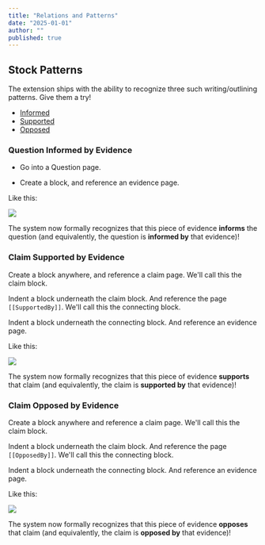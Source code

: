 ```yaml
---
title: "Relations and Patterns"
date: "2025-01-01"
author: ""
published: true
---
```


## Stock Patterns

The extension ships with the ability to recognize three such writing/outlining patterns. Give them a try!

- [Informed](#question-informed-by-evidence)
- [Supported](#claim-supported-by-evidence)
- [Opposed](#claim-opposed-by-evidence)

### Question Informed by Evidence

- Go into a Question page.

- Create a block, and reference an evidence page.

Like this:

![](/docs/roam/relation-informs.png)

The system now formally recognizes that this piece of evidence **informs** the question (and equivalently, the question is **informed by** that evidence)!

### Claim Supported by Evidence

Create a block anywhere, and reference a claim page. We'll call this the claim block.

Indent a block underneath the claim block. And reference the page `[[SupportedBy]]`. We'll call this the connecting block.

Indent a block underneath the connecting block. And reference an evidence page.

Like this:

![](/docs/roam/relation-supports.png)

The system now formally recognizes that this piece of evidence **supports** that claim (and equivalently, the claim is **supported by** that evidence)!

### Claim Opposed by Evidence

Create a block anywhere and reference a claim page. We'll call this the claim block.

Indent a block underneath the claim block. And reference the page `[[OpposedBy]]`. We'll call this the connecting block.

Indent a block underneath the connecting block. And reference an evidence page.

Like this:

![](/docs/roam/relation-opposes.png)

The system now formally recognizes that this piece of evidence **opposes** that claim (and equivalently, the claim is **opposed by** that evidence)!
